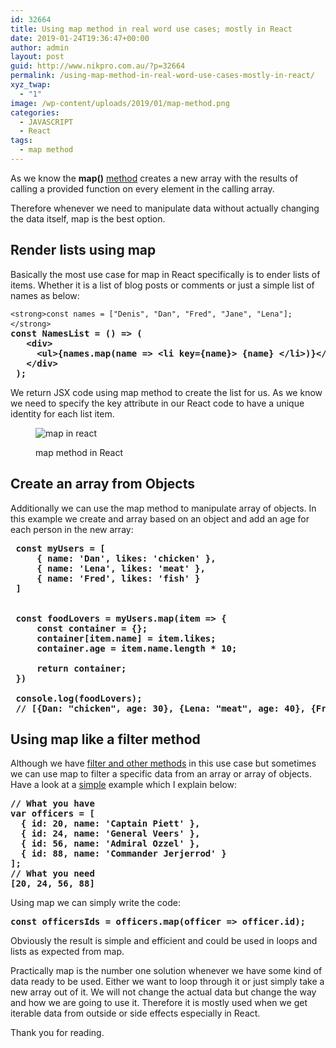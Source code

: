 ```yaml
---
id: 32664
title: Using map method in real word use cases; mostly in React
date: 2019-01-24T19:36:47+00:00
author: admin
layout: post
guid: http://www.nikpro.com.au/?p=32664
permalink: /using-map-method-in-real-word-use-cases-mostly-in-react/
xyz_twap:
  - "1"
image: /wp-content/uploads/2019/01/map-method.png
categories:
  - JAVASCRIPT
  - React
tags:
  - map method
---
```

As we know the&nbsp;**map()**&nbsp;[method](http://www.nikpro.com.au/using-map-method-in-react-components-with-examples-explained/) creates a new array with the results of calling a provided function on every element in the calling array. 

Therefore whenever we need to manipulate data without actually changing the data itself, map is the best option. 

## Render lists using map

Basically the most use case for map in React specifically is to ender lists of items. Whether it is a list of blog posts or comments or just a simple list of names as below:

<pre class="wp-block-preformatted"><code>&lt;strong>const names = ["Denis", "Dan", "Fred", "Jane", "Lena"];&lt;/strong></code><strong><br />const NamesList = () =&gt; (<br /> &nbsp; &lt;div&gt;<br /> &nbsp; &nbsp; &lt;ul&gt;{names.map(name =&gt; &lt;li key={name}&gt; {name} &lt;/li&gt;)}&lt;/ul&gt;<br /> &nbsp; &lt;/div&gt;<br /> ); <br /></strong></pre>

We return JSX code using map method to create the list for us. As we know we need to specify the key attribute in our React code to have a unique identity for each list item.<figure class="wp-block-image">

<img src="http://www.nikpro.com.au/wp-content/uploads/2019/01/map-in-react-1024x576.png" alt="map in react" class="wp-image-32666" srcset="http://testgatsby.local/wp-content/uploads/2019/01/map-in-react-1024x576.png 1024w, http://testgatsby.local/wp-content/uploads/2019/01/map-in-react-300x169.png 300w, http://testgatsby.local/wp-content/uploads/2019/01/map-in-react-768x432.png 768w, http://testgatsby.local/wp-content/uploads/2019/01/map-in-react.png 1140w" sizes="(max-width: 1024px) 100vw, 1024px" /> <figcaption>map method in React</figcaption></figure> 

## Create an array from Objects

Additionally we can use the map method to manipulate array of objects. In this example we create and array based on an object and add an age for each person in the new array:

<pre class="wp-block-preformatted"><strong> const myUsers = [<br /> &nbsp; &nbsp; { name: 'Dan', likes: 'chicken' },<br /> &nbsp; &nbsp; { name: 'Lena', likes: 'meat' },<br /> &nbsp; &nbsp; { name: 'Fred', likes: 'fish' }<br /> ]<br /> <br /><br /> const foodLovers = myUsers.map(item =&gt; {<br /> &nbsp; &nbsp; const container = {};<br /> &nbsp; &nbsp; container[item.name] = item.likes;<br /> &nbsp; &nbsp; container.age = item.name.length * 10;<br /> <br /> &nbsp; &nbsp; return container;<br /> })<br /> <br /> console.log(foodLovers);<br /> // [{Dan: "chicken", age: 30}, {Lena: "meat", age: 40}, {Fred: "fish", age: 40}] </strong></pre>

## Using map like a filter method

Although we have [filter and other methods](http://www.nikpro.com.au/practice-with-map-filter-and-sort-methods-in-javascript-the-es6-way/) in this use case but sometimes we can use map to filter a specific data from an array or array of objects. Have a look at a <a rel="noreferrer noopener" aria-label="this (opens in a new tab)" href="https://medium.com/poka-techblog/simplify-your-javascript-use-map-reduce-and-filter-bd02c593cc2d" target="_blank">simple</a> example which I explain below:

<pre class="wp-block-preformatted"><strong>// What you have<br />var officers = [<br />  { id: 20, name: 'Captain Piett' },<br />  { id: 24, name: 'General Veers' },<br />  { id: 56, name: 'Admiral Ozzel' },<br />  { id: 88, name: 'Commander Jerjerrod' }<br />];<br />// What you need<br />[20, 24, 56, 88]</strong></pre>

Using map we can simply write the code:

<pre class="wp-block-preformatted"><strong>const officersIds = officers.map(officer =&gt; officer.id);</strong></pre>

Obviously the result is simple and efficient and could be used in loops and lists as expected from map.

Practically map is the number one solution whenever we have some kind of data ready to be used. Either we want to loop through it or just simply take a new array out of it. We will not change the actual data but change the way and how we are going to use it. Therefore it is mostly used when we get iterable data from outside or side effects especially in React.

Thank you for reading.
